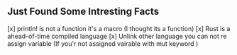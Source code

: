 ## Just Found Some Intresting Facts

 [x] println! is not a function it's a macro (I thought its a function) 
 [x] Rust is a ahead-of-time compiled language
 [x] Unlink other language you can not re assign variable (If you'r not assigned vairable with mut keyword ) 
